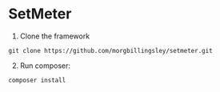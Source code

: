 # SetMeter

1. Clone the framework
```shell
git clone https://github.com/morgbillingsley/setmeter.git
```
2. Run composer:
```shell
composer install
```